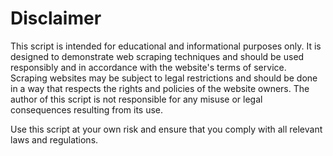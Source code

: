 # Disclaimer

This script is intended for educational and informational purposes only. It is designed to demonstrate web scraping techniques and should be used responsibly and in accordance with the website's terms of service. Scraping websites may be subject to legal restrictions and should be done in a way that respects the rights and policies of the website owners. The author of this script is not responsible for any misuse or legal consequences resulting from its use.

Use this script at your own risk and ensure that you comply with all relevant laws and regulations.
